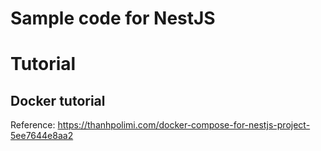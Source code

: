 # Sample code for NestJS 

# Tutorial 

## Docker tutorial 

Reference:  https://thanhpolimi.com/docker-compose-for-nestjs-project-5ee7644e8aa2
